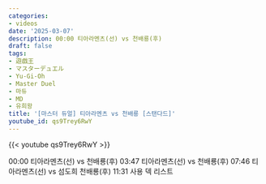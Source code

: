 ```yaml
---
categories:
- videos
date: '2025-03-07'
description: 00:00 티아라멘츠(선) vs 천배룡(후)
draft: false
tags:
- 遊戯王
- マスターデュエル
- Yu-Gi-Oh
- Master Duel
- 마듀
- MD
- 유희왕
title: '[마스터 듀얼] 티아라멘츠 vs 천배룡 [스탠다드]'
youtube_id: qs9Trey6RwY
---
```



{{< youtube qs9Trey6RwY >}}

00:00 티아라멘츠(선) vs 천배룡(후)
03:47 티아라멘츠(선) vs 천배룡(후)
07:46 티아라멘츠(선) vs 섬도희 천배룡(후)
11:31 사용 덱 리스트